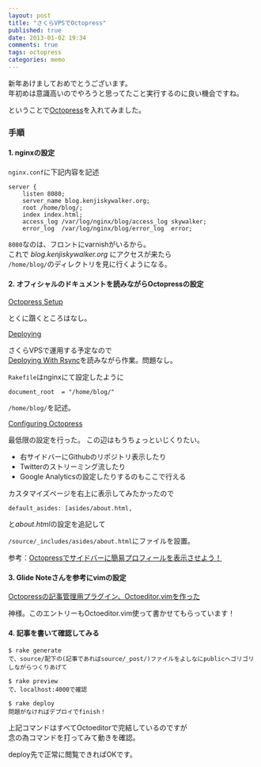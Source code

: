```yaml
---
layout: post
title: "さくらVPSでOctopress"
published: true
date: 2013-01-02 19:34
comments: true
tags: octopress
categories: memo
---
```


新年あけましておめでとうございます。  
年初めは意識高いのでやろうと思ってたこと実行するのに良い機会ですね。

ということで[Octopress](http://octopress.org/)を入れてみました。

### 手順

#### 1. nginxの設定

`nginx.conf`に下記内容を記述

```
server {
    listen 8080;
    server_name blog.kenjiskywalker.org;
    root /home/blog/;
    index index.html;
    access_log /var/log/nginx/blog/access_log skywalker;
    error_log  /var/log/nginx/blog/error_log  error;
```

`8080`なのは、フロントにvarnishがいるから。  
これで *blog.kenjiskywalker.org* にアクセスが来たら  
`/home/blog/`のディレクトリを見に行くようになる。


#### 2. オフィシャルのドキュメントを読みながらOctopressの設定

[Octopress Setup](http://java.com/en/download/apple_manual.jsp)

とくに躓くところはなし。


[Deploying](http://octopress.org/docs/deploying/)

さくらVPSで運用する予定なので  
[Deploying With Rsync](http://octopress.org/docs/deploying/rsync/)を読みながら作業。問題なし。

`Rakefile`はnginxにて設定したように

```
document_root  = "/home/blog/" 
```

`/home/blog/`を記述。


[Configuring Octopress](http://octopress.org/docs/configuring/)

最低限の設定を行った。
この辺はもうちょっといじくりたい。

 - 右サイドバーにGithubのリポジトリ表示したり
 - Twitterのストリーミング流したり
 - Google Analyticsの設定したりするのもここで行える

カスタマイズページを右上に表示してみたかったので

```
default_asides: [asides/about.html, 
```

と*about.html*の設定を追記して

`/source/_includes/asides/about.html`にファイルを設置。

参考：[Octopressでサイドバーに簡易プロフィールを表示させよう！](http://qiita.com/items/ac729ec076f477f05ac6)

#### 3. Glide Noteさんを参考にvimの設定


[Octopressの記事管理用プラグイン、Octoeditor.vimを作った](http://blog.glidenote.com/blog/2012/04/02/octoeditor.vim/)

神様。このエントリーもOctoeditor.vim使って書かせてもらっています！


#### 4. 記事を書いて確認してみる


```
$ rake generate
で、source/配下の(記事であればsource/_post/)ファイルをよしなにpublicへゴリゴリしながらつくりあげて

$ rake preview
で、localhost:4000で確認

$ rake deploy
問題がなければデプロイでfinish！
```

上記コマンドはすべてOctoeditorで完結しているのですが  
念の為コマンドを打ってみて動きを確認。

deploy先で正常に閲覧できればOKです。

